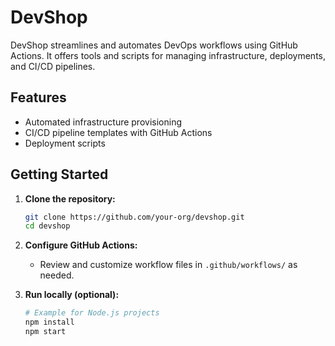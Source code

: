# DevShop

DevShop streamlines and automates DevOps workflows using GitHub Actions. It offers tools and scripts for managing infrastructure, deployments, and CI/CD pipelines.

## Features

- Automated infrastructure provisioning
- CI/CD pipeline templates with GitHub Actions
- Deployment scripts


## Getting Started

1. **Clone the repository:**
    ```bash
    git clone https://github.com/your-org/devshop.git
    cd devshop
    ```

2. **Configure GitHub Actions:**
    - Review and customize workflow files in `.github/workflows/` as needed.

3. **Run locally (optional):**
    ```bash
    # Example for Node.js projects
    npm install
    npm start
    ```
